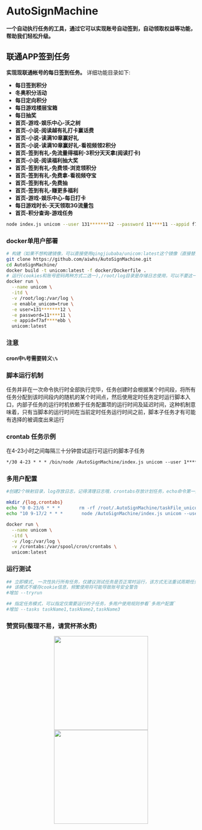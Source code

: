 # AutoSignMachine

**一个自动执行任务的工具，通过它可以实现账号自动签到，自动领取权益等功能，帮助我们轻松升级。**


## 联通APP签到任务
**实现现联通帐号的每日签到任务。**
详细功能目录如下:

* **每日签到积分**
* **冬奥积分活动**
* **每日定向积分**
* **每日游戏楼层宝箱**
* **每日抽奖**
* **首页-游戏-娱乐中心-沃之树**
* **首页-小说-阅读越有礼打卡赢话费**
* **首页-小说-读满10章赢好礼**
* **首页-小说-读满10章赢好礼-看视频领2积分**
* **首页-签到有礼-免流量得福利-3积分天天拿(阅读打卡)**
* **首页-小说-阅读福利抽大奖**
* **首页-签到有礼-免费领-浏览领积分**
* **首页-签到有礼-免费拿-看视频夺宝**
* **首页-签到有礼-免费抽**
* **首页-签到有礼-赚更多福利**
* **首页-游戏-娱乐中心-每日打卡**
* **每日游戏时长-天天领取3G流量包**
* **首页-积分查询-游戏任务**

```sh
node index.js unicom --user 131*******12 --password 11****11 --appid f7af****ebb
```

### docker单用户部署
```sh
# 构建（如果不想构建镜像，可以直接使用qingjiubaba/unicom:latest这个镜像（直接替换docker命令的最下面一行即可），会根据情况，选择更新）
git clone https://github.com/aiwhs/AutoSignMachine.git
cd AutoSignMachine/
docker build -t unicom:latest -f docker/Dockerfile .
# 运行(cookies和账号密码两种方式二选一),/root/log目录是存储日志使用，可以不要这一行参数
docker run \
  --name unicom \
  -itd \
  -v /root/log:/var/log \
  -e enable_unicom=true \
  -e user=131*******12 \
  -e password=11****11 \
  -e appid=f7af****ebb \
  unicom:latest
```

### 注意
#### cron中`%`号需要转义`\%`

### 脚本运行机制
任务并非在一次命令执行时全部执行完毕，任务创建时会根据某个时间段，将所有任务分配到该时间段内的随机的某个时间点，然后使用定时任务定时运行脚本入口，内部子任务的运行时机依赖于任务配置项的运行时间及延迟时间，这种机制意味着，只有当脚本的运行时间在当前定时任务运行时间之前，脚本子任务才有可能有选择的被调度出来运行

### crontab 任务示例
在4-23小时之间每隔三十分钟尝试运行可运行的脚本子任务
```txt
*/30 4-23 * * * /bin/node /AutoSignMachine/index.js unicom --user 1******5 --password 7****** --appid 1************9
```

### 多用户配置

```sh
#创建2个映射目录，log存放日志，记得清理日志哦，crontabs存放计划任务，echo命令第一条只执行一个，第二条有多少个用户，就配置多少条，时间可以自定义

mkdir /{log,crontabs}
echo "0 0-23/6 * * *       rm -rf /root/.AutoSignMachine/taskFile_unicom_*" >>/crontabs/root
echo "10 9-17/2 * * *       node /AutoSignMachine/index.js unicom --user 1******5 --password 7****** --appid 1************9 >/var/log/1******5log.\$(date +%F-%T)" >>/crontabs/root

docker run \
  --name unicom \
  -itd \
  -v /log:/var/log \
  -v /crontabs:/var/spool/cron/crontabs \
  unicom:latest
```

### 运行测试
```sh
## 立即模式, 一次性执行所有任务，仅建议测试任务是否正常时运行，该方式无法重试周期任务
## 该模式不缓存cookie信息，频繁使用将可能导致账号安全警告
#增加 --tryrun

## 指定任务模式，可以指定仅需要运行的子任务，多用户使用规则参看`多用户配置`
#增加 --tasks taskName1,taskName2,taskName3
```

### 赞赏码(整理不易，请赏杯茶水费)
<div align=center><img width="250" height="250" src="https://itwhs.github.io/img/reward/wechat.png"/></div> <div align=center><img width="250" height="250" src="https://itwhs.github.io/img/reward/alipay.jpg"/></div>

